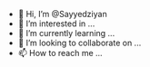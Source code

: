 - 👋 Hi, I’m @Sayyedziyan
- 👀 I’m interested in ...
- 🌱 I’m currently learning ...
- 💞️ I’m looking to collaborate on ...
- 📫 How to reach me ...

<!---
Sayyedziyan/Sayyedziyan is a ✨ special ✨ repository because its `README.md` (this file) appears on your GitHub profile.
You can click the Preview link to take a look at your changes.
--->
